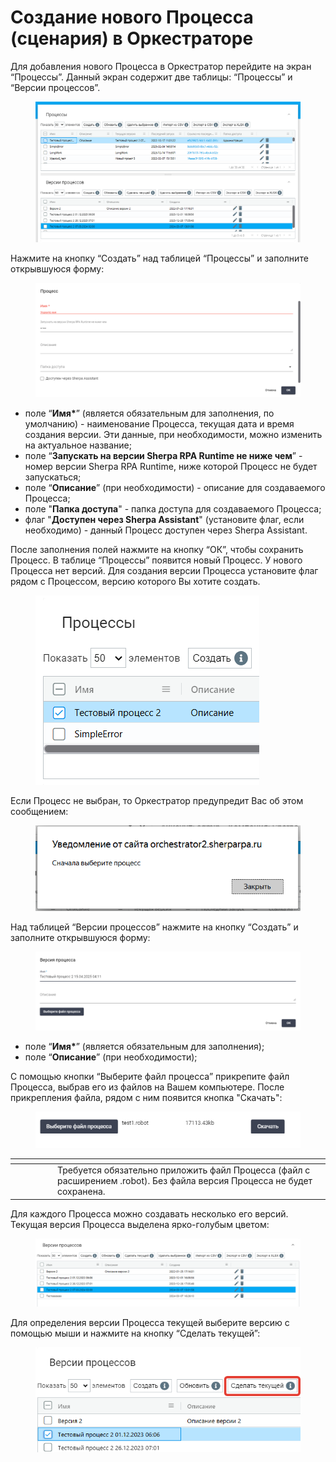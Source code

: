 # Создание нового Процесса (сценария) в Оркестраторе

Для добавления нового Процесса в Оркестратор перейдите на экран “Процессы”. Данный экран содержит две таблицы: “Процессы” и “Версии процессов”. &#x20;

<figure><img src="../../../../.gitbook/assets/изображение (39) (1).png" alt=""><figcaption></figcaption></figure>

Нажмите на кнопку “Создать” над таблицей “Процессы” и заполните открывшуюся форму:

<figure><img src="../../../../.gitbook/assets/изображение (40) (1).png" alt=""><figcaption></figcaption></figure>

* поле “**Имя\***” (является обязательным для заполнения, по умолчанию) - наименование Процесса, текущая дата и время создания версии. Эти данные, при необходимости, можно изменить на актуальное название;
* поле “**Запускать на версии Sherpa RPA Runtime не ниже чем**” - номер версии Sherpa RPA Runtime, ниже которой Процесс не будет запускаться;
* поле “**Описание**” (при необходимости) - описание для создаваемого Процесса;
* поле "**Папка доступа**" - папка доступа для создаваемого Процесса;
* флаг "**Доступен через Sherpa Assistant**" (установите флаг, если необходимо) - данный Процесс доступен через Sherpa Assistant.

После заполнения полей нажмите на кнопку “ОК”, чтобы сохранить Процесс. В таблице “Процессы” появится новый Процесс. У нового Процесса нет версий. Для создания версии Процесса установите флаг рядом с Процессом, версию которого Вы хотите создать.

<figure><img src="../../../../.gitbook/assets/изображение (41) (1).png" alt=""><figcaption></figcaption></figure>

Если Процесс не выбран, то Оркестратор предупредит Вас об этом сообщением:

<figure><img src="../../../../.gitbook/assets/изображение (42) (1).png" alt=""><figcaption></figcaption></figure>

Над таблицей “Версии процессов” нажмите на кнопку “Создать” и заполните открывшуюся форму:

<figure><img src="../../../../.gitbook/assets/изображение (43) (1).png" alt=""><figcaption></figcaption></figure>

* поле “**Имя\***” (является обязательным для заполнения);
* поле “**Описание**” (при необходимости);

С помощью кнопки “Выберите файл процесса” прикрепите файл Процесса, выбрав его из файлов на Вашем компьютере. После прикрепления файла, рядом с ним появится кнопка "Скачать":

<figure><img src="../../../../.gitbook/assets/изображение (44).png" alt=""><figcaption></figcaption></figure>

<table data-header-hidden><thead><tr><th width="54"></th><th></th></tr></thead><tbody><tr><td><img src="https://lh7-rt.googleusercontent.com/docsz/AD_4nXeETgJ5mDp5ZtlAhsOvC0VniVwBBYVEN-ayeSoAxiOH_hRCWHO9CVQFnykU1T-qUXQqrQUxvMzMjK3sTXKNqA7SEAwSavBI4yaO3xunorKsd7Uy_VPoVc21rjMsIG-Rp0REV4KzIA?key=5hWAJNsppjGb-yRqsK0TQEaq" alt="" data-size="line"></td><td>Требуется обязательно приложить файл Процесса (файл с расширением .robot). Без файла версия Процесса не будет сохранена.</td></tr></tbody></table>

Для каждого Процесса можно создавать несколько его версий. Текущая версия Процесса выделена ярко-голубым цветом:

<figure><img src="../../../../.gitbook/assets/изображение (45).png" alt=""><figcaption></figcaption></figure>

Для определения версии Процесса текущей выберите версию с помощью мыши и нажмите на кнопку “Сделать текущей”:

<figure><img src="../../../../.gitbook/assets/2025-04-15_16-20-22.png" alt=""><figcaption></figcaption></figure>
